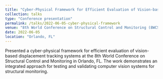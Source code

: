 ```yaml
---
title: "Cyber-Physical Framework for Efficient Evaluation of Vision-based Displacement Tracking Systems"
collection: talks
type: "Conference presentation"
permalink: /talks/2022-06-05-cyber-physical-framework
venue: "8th World Conference on Structural Control and Monitoring (8WCSCM)"
date: 2022-06-05
location: "Orlando, FL"
---
```


Presented a cyber-physical framework for efficient evaluation of vision-based displacement tracking systems at the 8th World Conference on Structural Control and Monitoring in Orlando, FL. The work demonstrates an integrated approach for testing and validating computer vision systems for structural monitoring.
